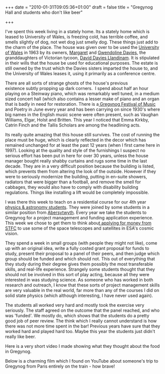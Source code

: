 +++
date = "2010-01-31T09:05:36+01:00"
draft = false
title = "Gregynog Hall and students who don't like beer"

+++

<p>I've spent this week living in a stately home. Its a stately home which is leased to University of Wales, is freezing cold, has terrible coffee, and smells slightly of dog, not wet dog just smelly dog. These things just add to the charm of the place. The house was given over to be used the&#160;<a href="/wiki/University_of_Wales" title="University of Wales">University of Wales</a> in 1963 by its owners,&#160;<a href="/wiki/Margaret_Davies" title="Margaret Davies">Margaret</a> and&#160;<a href="/wiki/Gwendoline_Davies" title="Gwendoline Davies">Gwendoline Davies</a>, the granddaughters of Victorian tycoon,&#160;<a href="/wiki/David_Davies_(industrialist)" title="David Davies (industrialist)">David Davies Llandinam</a>. It is stipulated in their wills that the house be used for educational purposes. The estate is still owned by the trust which the Davies sisters imparted the house to, and the University of Wales leases it, using it primarily as a conference centre.</p>

<p>There are all sorts of strange ghosts of the house's previous existence&#160;subtly propping up dark corners.&#160;&#160;I spend about half an hour playing on a Steinway piano, which was remarkably well tuned, in a medium sized concert hall (which also contains a lesser make of piano and an organ that is badly in need for restoration. There is a<a href="http://www.gwylgregynogfestival.org/Gwyl_Gregynog_Festival.html"> Gregynog Festival of Music</a> and Poetry in June every year and has been carrying on since 1930's where big names in the English music scene were often present, such as Vaughan Williams, Elgar, Holst and Britten. This year I noticed that Emma Kirkby, Catrin Finch and the Tallis Scholars are among the headlining acts.<!--more--></p>

<p>Its really quite amazing that this house still survives. The cost of running the place must be huge, which is clearly reflected in the decor which has remained unchanged for at least the past 12 years (when I first came here in 1997). Looking at the quality and style of the furnishings I suspect no serious effort has been put in here for over 30 years, unless the house manager bought really shabby curtains and rugs some time in the last decade. They are in a very difficult position because the building is listed, which prevents them from altering the look of the outside. However if they were to seriously modernize the building, putting in en-suite showers, radiators that were bigger than a football, and remove the smell for cabbages, they would also have to comply with disability building regulations. Things like installing a lift would be completely impossible.</p>

<p>I was there this week to teach on a residential course for our 4th year<a href="http://www.astro.cf.ac.uk" target="_blank"> physics &amp; astronomy students</a>. They were joined by some students in a similar position from <a href="http://www.aber.ac.uk/en/" target="_blank">Abersytwyth</a>. Every year we take the students to Gregynog for a project management and funding application experience. This week we chose to get them to think abou<a href="http://telescoper.wordpress.com/2010/01/24/the-management/">t applying for money from STFC</a> to use some of the space telescopes and satellites in ESA's cosmic vision.</p>

<p>They spend a week in small groups (with people they might not like), come up with an original idea, write a fully costed grant proposal for funds to study, present their proposal to a panel of their peers, and then judge which group should be funded and which should not.&#160;This out of everything that they study during their degree gives them possibly the most transferable skills, and real-life experience. Strangely some students thought that they should not be involved in this sort of play acting, because all they were interested in was studying science. As someone who has worked in both research and outreach, I know that these sorts of project management skills are very valuable in the real world, far more than any of the courses I did on solid state physics (which although interesting, I have never used again).</p>

<p>The students all worked very hard and mostly took the exercise very seriously. The staff agreed on the outcome that the panel reached, and who was 'funded'. We mostly do, which shows that the students do a pretty good job of peer review. The think which I really cannot understand is how there was not more time spent in the bar! Previous years have sure that they worked hard and played hard too. Maybe this year the students just didn't really like beer.</p>

<p>Here is a very short video I made showing what they thought about the food in Gregynog.</p>

<p> </p>

<p>Below is a charming film which I found on YouTube about someone's trip to Gregynog from Paris entirely on the train - how brave!</p>